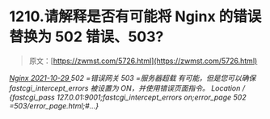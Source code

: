 <!--yml
category: 未分类
date: 0001-01-01 00:00:00
--->

# 1210.请解释是否有可能将 Nginx 的错误替换为 502 错误、503?

> 原文：[https://zwmst.com/5726.html](https://zwmst.com/5726.html)

   [ *Nginx* ](https://zwmst.com/nginx)*[ <time datetime="2021-10-30T05:17:39+08:00"> 2021-10-29 </time> ](https://zwmst.com/5726.html)  502 =错误网关
503 =服务器超载
有可能，但是您可以确保 fastcgi_intercept_errors 被设置为 ON，并使用错误页面指令。
Location / {fastcgi_pass 127.0.01:9001;fastcgi_intercept_errors on;error_page 502 =503/error_page.html;#…}*